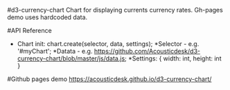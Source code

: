 #d3-currency-chart
Chart for displaying currents currency rates. Gh-pages demo uses hardcoded data.

#API Reference
- Chart init:
chart.create(selector, data, settings);
*Selector - e.g. '#myChart';
*Datata - e.g. https://github.com/Acousticdesk/d3-currency-chart/blob/master/js/data.js;
*Settings:
  {
    width: int,
    height: int
  }

#Github pages demo
https://acousticdesk.github.io/d3-currency-chart/
